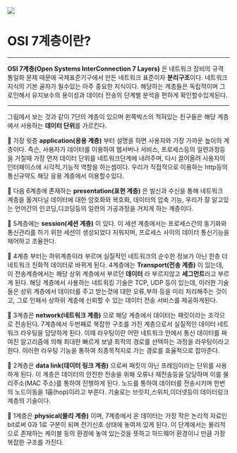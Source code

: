 ![](https://images.velog.io/images/pp8960/post/e36deef7-fccd-4467-9db9-996ec66907e3/Osi-model-7-layers.png)
# OSI 7계층이란?
___
**OSI 7계층(Open Systems InterConnection 7 Layers)** 은
네트워크 장비의 규격 통일화 문제 때문에 국제표준기구에서 만든
네트워크 표준이자 **분리구조**이다.
네트워크 지식의 기본 골자가 될수있는 아주 중요한 지식이다.
해당하는 계층들은 독립적이며 그로인해서 유지보수의 용이성과 데이터 전송의 단계별 분석을 편하게 확인할수있게된다.
___
그림에서 보는 것과 같이 7단의 계층이 있으며 왼쪽박스의 적혀있는 친구들은
해당 계층에서 사용하는 **데이터 단위**를 가르킨다.

🎫 가장 윗층 **application(응용 계층)** 부터 설명을 하면
사용자와 가장 가까운 높이의 계층이다.
즉슨, 사용자가 데이터를 이용하여 웹서버나 서비스, 프로세스등의 일련과정등을 거칠때 가장 먼저 데이터 단위를 네트워크단계에 내려주며, 다시 끌어올려 사용자의 인터페이스에 시각적,기능적 역할을 하는셈이다.
우리가 직접적으로 이용하는 http등의 통신규약도 해당 응용 계층에서 이용할수있다.

🎫 다음 6계층에 존재하는 **presentation(표현 계층)** 은 발신과 수신을 통해
네트워크 계층을 옮겨다닐 데이터에 대한 암호화와 복호화, 데이터의 압축 기능,
우리가 잘 알고있는 언어간의 인코딩,디코딩등의 일련의 가공과정을 거치게 하는 계층이다.

🎫 5계층에는 **session(세션 계층)** 이 있다. 이 세션 계층에서는
프로세스간의 동기화와 통신관리를 하기 위한 세션이 생성되었다 지워지며,
프로세스 사이의 데이터 통신기능을 제어하고 조율한다.

🎫 4계층 부터는 하위계층이라 부르며 실질적인 네트워크의 순수한 정보가 아닌 한층 더 네트워크 친화적 데이터로 바뀌게 된다. 4계층에는 **Transport(전송 계층)** 이 있는데,
이 전송계층에서는 해당 상위 계층에서 부르던 **데이터** 라 부르지않고
**세그먼트**라고 부르게 된다.
해당 계층에서 사용하는 네트워킹 기술은 TCP, UDP 등이 있는데, 이러한 기술들은
상위 계층에서 데이터를 주고 받는것에 대한 오류,부하 등을 미리 처리해주는 것이고,
그로 인해서 상하위 계층에 신뢰할 수 있는 데이터 전송 서비스를 제공하게된다.

🎫 3계층은 **network(네트워크 계층)** 으로 해당 계층에서 데이터는 패킷이라는 조각으로 전송된다. 7계층에서 두번째로 복잡한 구조를 가진 계층으로서 실질적인 데이터 네트워크 라우팅을 담당하게 된다.
이때 라우팅이란 어떤 네트워크 안에서 통신 데이터를 짜여진 알고리즘에 의해 최대한 빠르게 보낼 최적의 경로를 선택하는 과정을 라우팅이라고 한다.
이러한 라우팅 기능을 통하여 최종목적지로 가는 경로를 효율적으로 잡아준다.

🎫 2계층은 **data link(데이터 링크 계층)** 으로써 패킷이 아닌 프레임이라는 단위를 사용하게 된다. 이 계층은 데이터의 안전한 전송을 위해 오류나 재전송등을 담당하며 이를 물리주소(MAC 주소)를 통하여 진행하게 된다.
노드를 통하여 데이터를 전송시키며 한번의 노드이동을 1홉(hop)이라고 부른다.
기술로는 브릿지,스위치,이더넷등이 데이터링크 계층의 기술이다.

🎫 1계층은 **physical(물리 계층)** 이며, 7계층에서 온 데이터는 가장 작은 논리적 자료인 bit로써 0과 1로 구분이 되며 전기신호 상태에 놓여져 있게 된다. 이 단계에서는 물리적으로 존재하는 케이블 등의 환경에 놓여 있는것을 뜻하고 하드웨어 환경이니 만큼 가장 복잡한 구조를 가진다.



